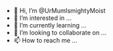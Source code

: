- 👋 Hi, I’m @UrMumIsmightyMoist
- 👀 I’m interested in ...
- 🌱 I’m currently learning ...
- 💞️ I’m looking to collaborate on ...
- 📫 How to reach me ...

<!---
UrMumIsmightyMoist/UrMumIsmightyMoist is a ✨ special ✨ repository because its `README.md` (this file) appears on your GitHub profile.
You can click the Preview link to take a look at your changes.
--->
